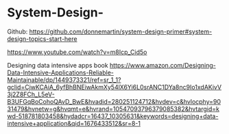 # System-Design-

Github: 
https://github.com/donnemartin/system-design-primer#system-design-topics-start-here

https://www.youtube.com/watch?v=m8Icp_Cid5o

Designing data intensive apps book
https://www.amazon.com/Designing-Data-Intensive-Applications-Reliable-Maintainable/dp/1449373321/ref=sr_1_1?gclid=CjwKCAiA_6yfBhBNEiwAkmXy54lX6Yi6L0srANC1DYa8nc9Io1xdAKivV3j2Z8FCh_L5eV-B3UFGqBoCohoQAvD_BwE&hvadid=280251124712&hvdev=c&hvlocphy=9031479&hvnetw=g&hvqmt=e&hvrand=10547093796379085382&hvtargid=kwd-518781803458&hydadcr=16437_10305631&keywords=designing+data-intensive+application&qid=1676433512&sr=8-1
